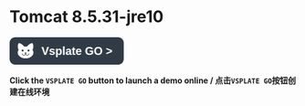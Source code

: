 # Tomcat 8.5.31-jre10

<a href="https://www.vsplate.com/?docker-compose=https://github.com/vsplate/dcenvs/tomcat/8.5.31-jre10"><img alt="VSPLATE GO" src="https://raw.githubusercontent.com/vsplate/images/master/vsgo_btn.png" width="200px"></a>

**Click the `VSPLATE GO` button to launch a demo online / 点击`VSPLATE GO`按钮创建在线环境**